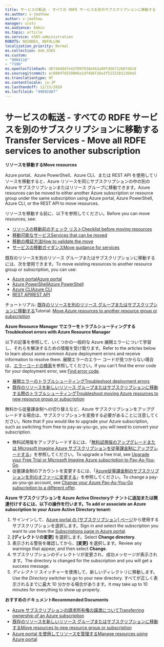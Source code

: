 ```yaml
---
title: サービスの転送 - すべての RDFE サービスを別のサブスクリプションに移動する
ms.author: v-jmathew
author: v-jmathew
manager: scotv
ms.audience: Admin
ms.topic: article
ms.service: o365-administration
ROBOTS: NOINDEX, NOFOLLOW
localization_priority: Normal
ms.collection: Adm_O365
ms.custom:
- "9004116"
- "7196"
ms.openlocfilehash: d6744484fe42f09f03de562a00fd56712607d418
ms.sourcegitcommit: ec88047d550006a1df4b6f10a3f513218113b9a5
ms.translationtype: HT
ms.contentlocale: ja-JP
ms.lasthandoff: 12/15/2020
ms.locfileid: "49692487"
---
```

# <a name="transfer-services---move-all-rdfe-services-to-another-subscription"></a><span data-ttu-id="23d52-102">サービスの転送 - すべての RDFE サービスを別のサブスクリプションに移動する</span><span class="sxs-lookup"><span data-stu-id="23d52-102">Transfer Services - Move all RDFE services to another subscription</span></span>

<span data-ttu-id="23d52-103">**リソースを移動する**</span><span class="sxs-lookup"><span data-stu-id="23d52-103">**Move resources**</span></span>

<span data-ttu-id="23d52-104">Azure portal、Azure PowerShell、Azure CLI、または REST API を使用してリソースを移動すると、Azure リソースを同じサブスクリプションの中の別の Azure サブスクリプションまたはリソース グループに移動できます。</span><span class="sxs-lookup"><span data-stu-id="23d52-104">Azure resources can be moved to either another Azure subscription or resource group under the same subscription using Azure portal, Azure PowerShell, Azure CLI, or the REST API to move resources.</span></span>

<span data-ttu-id="23d52-105">リソースを移動する前に、以下を参照してください。</span><span class="sxs-lookup"><span data-stu-id="23d52-105">Before you can move resources, see:</span></span>

- [<span data-ttu-id="23d52-106">リソースの移動前のチェック リスト</span><span class="sxs-lookup"><span data-stu-id="23d52-106">Checklist before moving resources</span></span>](https://docs.microsoft.com/azure/azure-resource-manager/resource-group-move-resources?WT.mc_id=Portal-Microsoft_Azure_Support#checklist-before-moving-resources)
- [<span data-ttu-id="23d52-107">移動可能なサービス</span><span class="sxs-lookup"><span data-stu-id="23d52-107">Services that can be moved</span></span>](https://docs.microsoft.com/azure/azure-resource-manager/move-support-resources?WT.mc_id=Portal-Microsoft_Azure_Support)
- [<span data-ttu-id="23d52-108">移動の検証方法</span><span class="sxs-lookup"><span data-stu-id="23d52-108">How to validate the move</span></span>](https://docs.microsoft.com/azure/azure-resource-manager/resource-group-move-resources?WT.mc_id=Portal-Microsoft_Azure_Support#validate-move)
- [<span data-ttu-id="23d52-109">サービスの移動ガイダンス</span><span class="sxs-lookup"><span data-stu-id="23d52-109">Move guidance for services</span></span>](https://docs.microsoft.com/azure/azure-resource-manager/move-limitations/app-service-move-limitations?WT.mc_id=Portal-Microsoft_Azure_Support)

<span data-ttu-id="23d52-110">既存のリソースを別のリソース グループまたはサブスクリプションに移動するには、次を使用できます。</span><span class="sxs-lookup"><span data-stu-id="23d52-110">To move existing resources to another resource group or subscription, you can use:</span></span>

- [<span data-ttu-id="23d52-111">Azure portal</span><span class="sxs-lookup"><span data-stu-id="23d52-111">Azure portal</span></span>](https://docs.microsoft.com/azure/azure-resource-manager/resource-group-move-resources?WT.mc_id=Portal-Microsoft_Azure_Support#use-the-portal)
- [<span data-ttu-id="23d52-112">Azure PowerShell</span><span class="sxs-lookup"><span data-stu-id="23d52-112">Azure PowerShell</span></span>](https://docs.microsoft.com/azure/azure-resource-manager/resource-group-move-resources?WT.mc_id=Portal-Microsoft_Azure_Support#use-azure-powershell)
- [<span data-ttu-id="23d52-113">Azure CLI</span><span class="sxs-lookup"><span data-stu-id="23d52-113">Azure CLI</span></span>](https://docs.microsoft.com/azure/azure-resource-manager/resource-group-move-resources?WT.mc_id=Portal-Microsoft_Azure_Support#use-azure-cli)
- [<span data-ttu-id="23d52-114">REST API</span><span class="sxs-lookup"><span data-stu-id="23d52-114">REST API</span></span>](https://docs.microsoft.com/azure/azure-resource-manager/resource-group-move-resources?WT.mc_id=Portal-Microsoft_Azure_Support#use-rest-api)

<span data-ttu-id="23d52-115">チュートリアル: [既存のリソースを別のリソース グループまたはサブスクリプションに移動する](https://docs.microsoft.com/azure/azure-resource-manager/resource-manager-tutorial-move-resources)</span><span class="sxs-lookup"><span data-stu-id="23d52-115">Tutorial: [Move Azure resources to another resource group or subscription](https://docs.microsoft.com/azure/azure-resource-manager/resource-manager-tutorial-move-resources)</span></span>

<span data-ttu-id="23d52-116">**Azure Resource Manager でエラーをトラブルシューティングする**</span><span class="sxs-lookup"><span data-stu-id="23d52-116">**Troubleshoot errors with Azure Resource Manager**</span></span>

<span data-ttu-id="23d52-117">以下の記事を参照して、いくつかの一般的な Azure 展開エラーについて学習し、それらを解決するための情報を受け取ります。</span><span class="sxs-lookup"><span data-stu-id="23d52-117">Refer to the articles below to learn about some common Azure deployment errors and receive information to resolve them.</span></span> <span data-ttu-id="23d52-118">展開エラーのエラー コードが見つからない場合は、[エラーコードの検索](https://docs.microsoft.com/azure/azure-resource-manager/resource-manager-common-deployment-errors?WT.mc_id=Portal-Microsoft_Azure_Support#find-error-code)を参照してください。</span><span class="sxs-lookup"><span data-stu-id="23d52-118">If you can't find the error code for your deployment error, see [Find error code](https://docs.microsoft.com/azure/azure-resource-manager/resource-manager-common-deployment-errors?WT.mc_id=Portal-Microsoft_Azure_Support#find-error-code).</span></span>

- [<span data-ttu-id="23d52-119">展開エラーのトラブルシューティング</span><span class="sxs-lookup"><span data-stu-id="23d52-119">Troubleshoot deployment errors</span></span>](https://docs.microsoft.com/azure/azure-resource-manager/resource-manager-common-deployment-errors)
- [<span data-ttu-id="23d52-120">既存のリソースを新しいリソース グループまたはサブスクリプションに移動する際のトラブルシューティング</span><span class="sxs-lookup"><span data-stu-id="23d52-120">Troubleshoot moving Azure resources to new resource group or subscription</span></span>](https://docs.microsoft.com/azure/azure-resource-manager/troubleshoot-move)

<span data-ttu-id="23d52-121">無料から従量課金制への切り替えなど、Azure サブスクリプションをアップグレードする場合は、サブスクリプションを変換する必要があることに注意してください。</span><span class="sxs-lookup"><span data-stu-id="23d52-121">Note that if you would like to upgrade your Azure subscription, such as switching from free to pay-as-you-go, you will need to convert your subscription.</span></span>

- <span data-ttu-id="23d52-122">無料試用版をアップグレードするには、「[無料試用版のアップグレードまたは Microsoft Imagine Azure サブスクリプションを従量課金制にアップグレードする](https://docs.microsoft.com/azure/billing/billing-upgrade-azure-subscription)」を参照してください。</span><span class="sxs-lookup"><span data-stu-id="23d52-122">To upgrade a free trial, see [Upgrade your Free Trial or Microsoft Imagine Azure subscription to Pay-As-You-Go](https://docs.microsoft.com/azure/billing/billing-upgrade-azure-subscription).</span></span>
- <span data-ttu-id="23d52-123">従量課金制のアカウントを変更するには、「[Azure従量課金制のサブスクリプションを別のオファーに変更する](https://docs.microsoft.com/azure/billing/billing-how-to-switch-azure-offer)」を参照してください。</span><span class="sxs-lookup"><span data-stu-id="23d52-123">To change a pay-as-you-go account, see [Change your Azure Pay-As-You-Go subscription to a different offer](https://docs.microsoft.com/azure/billing/billing-how-to-switch-azure-offer).</span></span>

<span data-ttu-id="23d52-124">**Azure サブスクリプションを Azure Active Directoryテ ナントに追加または関連付けするには、以下の操作を行います。**</span><span class="sxs-lookup"><span data-stu-id="23d52-124">**To add or associate an Azure subscription to your Azure Active Directory tenant:**</span></span>

1. <span data-ttu-id="23d52-125">サインインして、[Azure portal の [サブスクリプション] ページ](https://portal.azure.com/#blade/Microsoft_Azure_Billing/SubscriptionsBlade)から使用するサブスクリプションを選択します。</span><span class="sxs-lookup"><span data-stu-id="23d52-125">Sign in and select the subscription you want to use from the [Subscriptions page in Azure portal](https://portal.azure.com/#blade/Microsoft_Azure_Billing/SubscriptionsBlade).</span></span>
2. <span data-ttu-id="23d52-126">**[ディレクトリの変更]** を選択します。</span><span class="sxs-lookup"><span data-stu-id="23d52-126">Select **Change directory**.</span></span>
3. <span data-ttu-id="23d52-127">表示される警告を確認してから、**[変更]** を選択します。</span><span class="sxs-lookup"><span data-stu-id="23d52-127">Review any warnings that appear, and then select **Change**.</span></span>
4. <span data-ttu-id="23d52-128">サブスクリプションのディレクトリが変更され、成功メッセージが表示されます。</span><span class="sxs-lookup"><span data-stu-id="23d52-128">The directory is changed for the subscription and you will get a success message.</span></span>
5. <span data-ttu-id="23d52-129">*ディレクトリ* スイッチャーを使用して、新しいディレクトリに移動します。</span><span class="sxs-lookup"><span data-stu-id="23d52-129">Use the *Directory* switcher to go to your new directory.</span></span> <span data-ttu-id="23d52-130">すべてが正しく表示されるまでに最大 10 分かかる場合があります。</span><span class="sxs-lookup"><span data-stu-id="23d52-130">It may take up to 10 minutes for everything to show up properly.</span></span>

<span data-ttu-id="23d52-131">**おすすめのドキュメント**</span><span class="sxs-lookup"><span data-stu-id="23d52-131">**Recommended Documents**</span></span>

- [<span data-ttu-id="23d52-132">Azure サブスクリプションの請求所有権の譲渡について</span><span class="sxs-lookup"><span data-stu-id="23d52-132">Transferring ownership of an Azure subscription</span></span>](https://docs.microsoft.com/azure/billing-subscription-transfer)
- [<span data-ttu-id="23d52-133">既存のリソースを新しいリソース グループまたはサブスクリプションに移動する</span><span class="sxs-lookup"><span data-stu-id="23d52-133">Move resources to new resource group or subscription</span></span>](https://docs.microsoft.com/azure/azure-resource-manager/resource-group-move-resources)
- [<span data-ttu-id="23d52-134">Azure portal を使用してリソースを管理する</span><span class="sxs-lookup"><span data-stu-id="23d52-134">Manage resources using Azure portal</span></span>](https://docs.microsoft.com/azure/azure-resource-manager/resource-group-portal)
